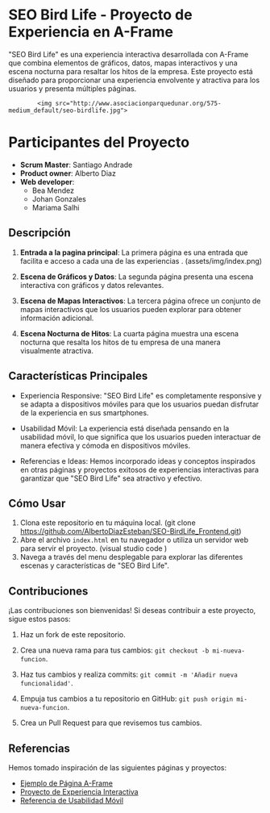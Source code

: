 

#  SEO Bird Life - Proyecto de Experiencia en A-Frame

"SEO Bird Life" es una experiencia interactiva desarrollada con A-Frame que combina elementos de gráficos, datos, mapas interactivos y una escena nocturna para resaltar los hitos de la empresa. Este proyecto está diseñado para proporcionar una experiencia envolvente y atractiva para los usuarios y presenta múltiples páginas.

            
            <img src="http://www.asociacionparquedunar.org/575-medium_default/seo-birdlife.jpg">

# Participantes del Proyecto

-   **Scrum Master**: Santiago Andrade
-   **Product owner**: Alberto Diaz
-   **Web developer**:
    -   Bea Mendez
    -   Johan Gonzales
    -   Mariama Salhi

## Descripción

1.  **Entrada a la pagina principal**: La primera página es una entrada que facilita e acceso a cada una de las experiencias .                                    (assets/img/index.png)

    
2.  **Escena de Gráficos y Datos**: La segunda página presenta una escena interactiva con gráficos y datos relevantes.
    
3.  **Escena de Mapas Interactivos**: La tercera página ofrece un conjunto de mapas interactivos que los usuarios pueden explorar para obtener información adicional.
    
4.  **Escena Nocturna de Hitos**: La cuarta página muestra una escena nocturna que resalta los hitos de tu empresa de una manera visualmente atractiva.

## Características Principales

-   Experiencia Responsive: "SEO Bird Life" es completamente responsive y se adapta a dispositivos móviles para que los usuarios puedan disfrutar de la experiencia en sus smartphones.
    
-   Usabilidad Móvil: La experiencia está diseñada pensando en la usabilidad móvil, lo que significa que los usuarios pueden interactuar de manera efectiva y cómoda en dispositivos móviles. 
    
-   Referencias e Ideas: Hemos incorporado ideas y conceptos inspirados en otras páginas y proyectos exitosos de experiencias interactivas para garantizar que "SEO Bird Life" sea atractivo y efectivo.

## Cómo Usar

1.  Clona este repositorio en tu máquina local.  (git clone https://github.com/AlbertoDiazEsteban/SEO-BirdLife_Frontend.git)    
3.  Abre el archivo `index.html` en tu navegador o utiliza un servidor web para servir el proyecto. (visual studio code )
4.  Navega a través del menu desplegable para explorar las diferentes escenas y características de "SEO Bird Life".

## Contribuciones

¡Las contribuciones son bienvenidas! Si deseas contribuir a este proyecto, sigue estos pasos:

1.  Haz un fork de este repositorio.
    
2.  Crea una nueva rama para tus cambios: `git checkout -b mi-nueva-funcion`.
    
3.  Haz tus cambios y realiza commits: `git commit -m 'Añadir nueva funcionalidad'`.
    
4.  Empuja tus cambios a tu repositorio en GitHub: `git push origin mi-nueva-funcion`.
    
5.  Crea un Pull Request para que revisemos tus cambios.

##  Referencias

Hemos tomado inspiración de las siguientes páginas y proyectos:

-   [Ejemplo de Página A-Frame](https://chat.openai.com/c/enlace_a_ejemplo1)
-   [Proyecto de Experiencia Interactiva](https://chat.openai.com/c/enlace_a_ejemplo2)
-   [Referencia de Usabilidad Móvil](https://chat.openai.com/c/enlace_a_ejemplo3)
